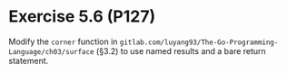 # Exercise 5.6 (P127)

Modify the `corner` function in `gitlab.com/luyang93/The-Go-Programming-Language/ch03/surface` (§3.2) to use named results and a bare return statement.

